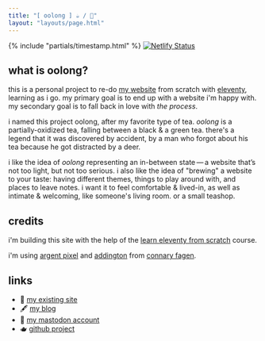 ```yaml
---
title: "[ oolong ] ☕️ / 🍵"
layout: "layouts/page.html"
---
```


{% include "partials/timestamp.html" %}
[![Netlify Status](https://api.netlify.com/api/v1/badges/f62f3bf3-8450-41d1-be2d-a56d86b2623b/deploy-status)](https://app.netlify.com/sites/ooolong/deploys)

## what is oolong?

this is a personal project to re-do [my website](https://jillian.cloud) from scratch with [eleventy](https://www.11ty.dev/), learning as i go. my primary goal is to end up with a website i'm happy with. my secondary goal is to fall back in love with _the process_.

i named this project oolong, after my favorite type of tea. _oolong_ is a partially-oxidized tea, falling between a black & a green tea. there's a legend that it was discovered by accident, by a man who forgot about his tea because he got distracted by a deer.

i like the idea of _oolong_ representing an in-between state — a website that’s not too light, but not too serious. i also like the idea of "brewing" a website to your taste: having different themes, things to play around with, and places to leave notes. i want it to feel comfortable & lived-in, as well as intimate & welcoming, like someone's living room. or a small teashop.

## credits

i'm building this site with the help of the [learn eleventy from scratch](https://learneleventyfromscratch.com/) course.

i'm using [argent pixel](https://connary.com/argentpixel.html) and [addington](https://connary.com/addington.html) from [connary fagen](https://connary.com/index.html).

## links

- 📁 [my existing site](https://jillian.cloud)
- 🖋️ [my blog](https://jillian.garden)
- 💭 [my mastodon account](https://sleepy.cool/@jillian)
- 🫖 [github project](https://github.com/users/jilliangmeehan/projects/1/views/1)
